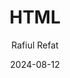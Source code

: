 ---
title: 'HTML'
date: '2024-08-12'
parent: null
order: 8
author: Rafiul Refat
category: web development
tags: ["html", "technology", "web development"]
---